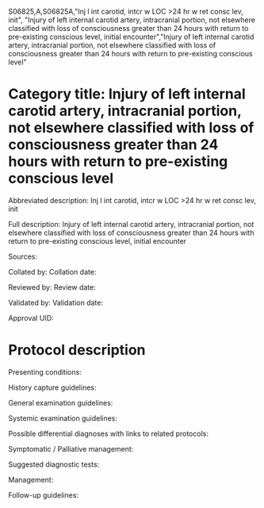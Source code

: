 S06825,A,S06825A,"Inj l int carotid, intcr w LOC >24 hr w ret consc lev, init", "Injury of left internal carotid artery, intracranial portion, not elsewhere classified with loss of consciousness greater than 24 hours with return to pre-existing conscious level, initial encounter","Injury of left internal carotid artery, intracranial portion, not elsewhere classified with loss of consciousness greater than 24 hours with return to pre-existing conscious level"
# Category title: Injury of left internal carotid artery, intracranial portion, not elsewhere classified with loss of consciousness greater than 24 hours with return to pre-existing conscious level

Abbreviated description: Inj l int carotid, intcr w LOC >24 hr w ret consc lev, init

Full description: Injury of left internal carotid artery, intracranial portion, not elsewhere classified with loss of consciousness greater than 24 hours with return to pre-existing conscious level, initial encounter

Sources:

Collated by:
Collation date:

Reviewed by:
Review date:

Validated by:
Validation date:

Approval UID:

# Protocol description

Presenting conditions:

History capture guidelines:

General examination guidelines:

Systemic examination guidelines:

Possible differential diagnoses with links to related protocols:

Symptomatic / Palliative management:

Suggested diagnostic tests:

Management:

Follow-up guidelines:
